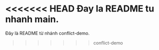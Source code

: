 <<<<<<< HEAD
Đay la README tu nhanh main.
=======
Đây là README từ nhánh conflict-demo.
>>>>>>> conflict-demo
